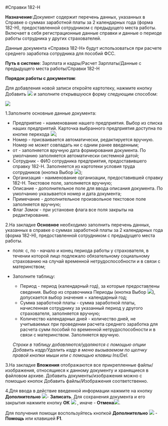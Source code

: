 ﻿#Справки 182-Н

**Назначение**:Документ содержит перечень данных, указанных в Справке о суммах заработной платы за 2 календарных года (форма 182-Н), предоставленной сотрудником с предыдущего места работы. Включает в себя регистрационные данные справки и данные о периоде работы сотрудника у других страхователей.

Данные документа «Справка 182-Н» будут использоваться при расчете среднего заработка сотрудника для пособий ФСС.

**Путь в системе**: Зарплата и кадры/Расчет Зарплаты/Данные с предыдущего места работы/Справки 182-Н

**Порядок работы с документом**:

Для добавления новой записи откройте картотеку, нажмите кнопку Добавить  ![](topic:Com.AddFiles.Buttons.Btn_Add.png) и заполните открывшуюся форму следующим способом:

![](topic:.AddFiles.Screenshot_3138.jpg)

1.Заполните основные данные документа:

* Предприятие - наименование нашего предприятия. Выбор из списка наших предприятий. Карточка выбранного предприятия доступна по кнопке перехода ![](topic:Com.AddFiles.Btn_go.png);
* Номер - присваивается автоматически, редактируется вручную. Номер не может совпадать ни с одним ранее введенным;
* от - заполняется вручную дата формирования документа. По умолчанию заполняется автоматически системной датой;
* Сотрудник - ФИО сотрудника предприятия, предоставившего справку 182-Н. Заполняется из картотеки условия труда сотрудников (кнопка Выбор ![](topic:Com.AddFiles.Buttons.Btn_select.png));
* Организация - наименование организации, предоставившей справку 182-Н. Текстовое поле, заполняется вручную;
* Описание - дополнительное поле для ввода описания документа. По умолчанию указывается номер и дата документа;
* Примечание - дополнительное произвольное текстовое поле заполняется вручную;
* Флаг *Замок* - при установке флага все поля закрыты на редактирование.



2.На закладке **Основное** необходимо заполнить перечень данных, указанных в справке о суммах заработной платы за 2 календарных года (форма 182-Н), предоставленной сотрудником с предыдущего места работы.

* поля: с, по - начало и конец периода работы у страхователя, в течении которой лицо подлежало обязательному социальному страхованию на случай временной нетрудоспособности и в связи с материнством;
* Заполните таблицу:
    * Период - период (календарный год), за которые предоставлены сведения. Выбор из справочника Периоды (кнопка Выбор ![](topic:Com.AddFiles.Buttons.Btn_select.png)), допускается выбор значения = календарный год;
    * Сумма заработной платы - сумма заработной платы, начисленная сотруднику за указанный период у другого страхователя, заполняется вручную;
    * Количество календарных дней -  количество дней, не учитываемых при проведении расчета среднего заработка для расчета сумм пособий по временной нетрудоспособности и в связи с материнством. Заполняется вручную.

    *Строки в таблицу  добавляются/удаляются с помощью опции Добавить кадр/Удалить кадр в меню вызываемом по щелчку правой кнопки мыши или с помощью клавиш Ins/Del.*




3.На закладке **Вложения** отображаются все прикрепленные файлы/изображения, относящиеся к данному документу и хранящиеся в файловом архиве. Добавить документы/изображения можно с помощью кнопок Добавить файлы/Изображения соответственно.




4.Для ввода в действие введенной информации нажмите на кнопку **Дополнительно** ![](topic:Com.AddFiles.Buttons.Btn_OK.png)- **Записать**.
Для сохранения документа и его закрытия нажмите кнопку **ОК** ![](topic:Com.AddFiles.Buttons.Btn_Post.png) , иначе  -  **Отмена**![](topic:Com.AddFiles.Buttons.BtnCloseCancel.png).

Для получения помощи воспользуйтесь кнопкой **Дополнительно** ![](topic:Com.AddFiles.Buttons.Btn_OK.png) - **Помощь** или клавишей **F1**.

